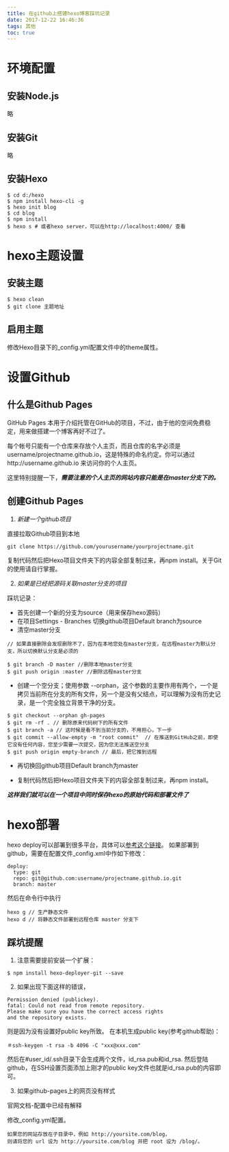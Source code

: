 ```yaml
---
title: 在github上搭建hexo博客踩坑记录
date: 2017-12-22 16:46:36
tags: 其他
toc: true
---
```


# 环境配置

## 安装Node.js

略

## 安装Git

略

## 安装Hexo

```
$ cd d:/hexo
$ npm install hexo-cli -g
$ hexo init blog
$ cd blog
$ npm install
$ hexo s # 或者hexo server，可以在http://localhost:4000/ 查看
```

# hexo主题设置

## 安装主题

```
$ hexo clean
$ git clone 主题地址
```

## 启用主题

修改Hexo目录下的_config.yml配置文件中的theme属性。

# 设置Github

## 什么是Github Pages

GitHub Pages 本用于介绍托管在GitHub的项目，不过，由于他的空间免费稳定，用来做搭建一个博客再好不过了。

每个帐号只能有一个仓库来存放个人主页，而且仓库的名字必须是username/projectname.github.io，这是特殊的命名约定。你可以通过http://username.github.io 来访问你的个人主页。

这里特别提醒一下，***需要注意的个人主页的网站内容只能是在master分支下的。***

## 创建Github Pages

1. *新建一个github项目*

直接拉取Github项目到本地

```
git clone https://github.com/yourusername/yourprojectname.git
```

复制代码然后把Hexo项目文件夹下的内容全部复制过来，再npm install。关于Git的使用请自行掌握。

2. *如果是已经把源码关联master分支的项目*

踩坑记录：

- 首先创建一个新的分支为source（用来保存hexo源码）
- 在项目Settings - Branches 切换github项目Default branch为source
- 清空master分支

```
// 如果直接删除会发现删除不了，因为在本地您处在master分支，在远程master为默认分支，所以切换默认分支是必须的

$ git branch -D master //删除本地master分支
$ git push origin :master //删除远程master分支
```

- 创建一个空分支；使用参数 --orphan，这个参数的主要作用有两个，一个是拷贝当前所在分支的所有文件，另一个是没有父结点，可以理解为没有历史记录，是一个完全独立背景干净的分支。

```
$ git checkout --orphan gh-pages
$ git rm -rf . // 删除原来代码树下的所有文件
$ git branch -a // 这时候是看不到当前分支的，不用担心，下一步
$ git commit --allow-empty -m "root commit"  // 在推送到GitHub之前，即使它没有任何内容，您至少需要一次提交，因为您无法推送空分支
$ git push origin empty-branch // 最后，把它推到远程
```

- 再切换回github项目Default branch为master

- 复制代码然后把Hexo项目文件夹下的内容全部复制过来，再npm install。

***这样我们就可以在一个项目中同时保存hexo的原始代码和部署文件了***

# hexo部署

hexo deploy可以部署到很多平台，具体可以[参考这个链接](https://hexo.io/docs/deployment.html)。 如果部署到github，需要在配置文件_config.xml中作如下修改：

```
deploy:
  type: git
  repo: git@github.com:username/projectname.github.io.git
  branch: master
```

然后在命令行中执行

```
hexo g // 生产静态文件
hexo d // 将静态文件部署到远程仓库 master 分支下
```

## 踩坑提醒

1. 注意需要提前安装一个扩展：

```
$ npm install hexo-deployer-git --save
```

2. 如果出现下面这样的错误，

```
Permission denied (publickey).
fatal: Could not read from remote repository.
Please make sure you have the correct access rights
and the repository exists.
```

则是因为没有设置好public key所致。
在本机生成public key(参考github帮助)：

```
＃ssh-keygen -t rsa -b 4096 -C "xxx@xxx.com"
```

然后在#user_id/.ssh目录下会生成两个文件，id_rsa.pub和id_rsa.
然后登陆github，在SSH设置页面添加上刚才的public key文件也就是id_rsa.pub的内容即可。

3. 如果github-pages上的网页没有样式

官网文档-配置中已经有解释

修改_config.yml配置。

```
如果您的网站存放在子目录中，例如 http://yoursite.com/blog，
则请将您的 url 设为 http://yoursite.com/blog 并把 root 设为 /blog/。
```
